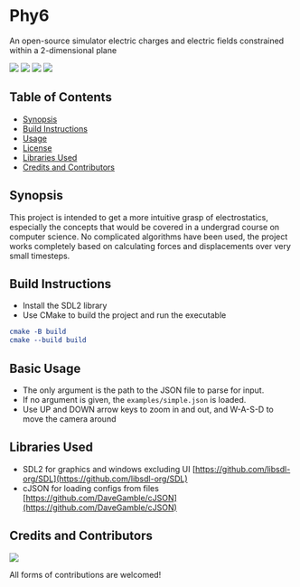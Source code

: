 # Phy6

An open-source simulator electric charges and electric fields constrained 
within a 2-dimensional plane

[![](https://img.shields.io/static/v1?label=C-Programming&message=&color=blue&logo=github)](https://github.com/aadit-n3rdy/phy6)
[![](https://img.shields.io/static/v1?label=CMake&color=blue&logo=github)](https://github.com/aadit-n3rdy/phy6)
[![](https://img.shields.io/static/v1?label=AadityaE&message=phy6-electrostatic-simulator&color=blue&logo=github)](https://github.com/aadit-n3rdy/phy6)
[![](https://img.shields.io/static/v1?label=AadityaE&message=phy6-electrostatic-simulator&color=blue&logo=github)](https://github.com/aadit-n3rdy/phy6)


## Table of Contents
- [Synopsis](#synopsis)
- [Build Instructions](#Installation)
- [Usage](#usage)
- [License](#license)
- [Libraries Used](#libraries-used)
- [Credits and Contributors](#credits)

## Synopsis

This project is intended to get a more intuitive grasp of electrostatics, especially
the concepts that would be covered in a undergrad course on computer science. No
complicated algorithms have been used, the project works completely based on
calculating forces and displacements over very small timesteps.

## Build Instructions

- Install the SDL2 library
- Use CMake to build the project and run the executable
```cmake
cmake -B build
cmake --build build
```

## Basic Usage

- The only argument is the path to the JSON file to parse for input.
- If no argument is given, the `examples/simple.json` is loaded.
- Use UP and DOWN arrow keys to zoom in and out, and W-A-S-D to move the camera around

## Libraries Used

- SDL2 for graphics and windows excluding UI [https://github.com/libsdl-org/SDL](https://github.com/libsdl-org/SDL)
- cJSON for loading configs from files [https://github.com/DaveGamble/cJSON](https://github.com/DaveGamble/cJSON)

## Credits and Contributors

<!-- Displays the list of contributors to the project. -->
<a href = "https://github.com/aadit-n3rdy/phy6/contributors">
    <img src = "https://contrib.rocks/image?repo=aadit-n3rdy/phy6"/>
</a>

All forms of contributions are welcomed!
